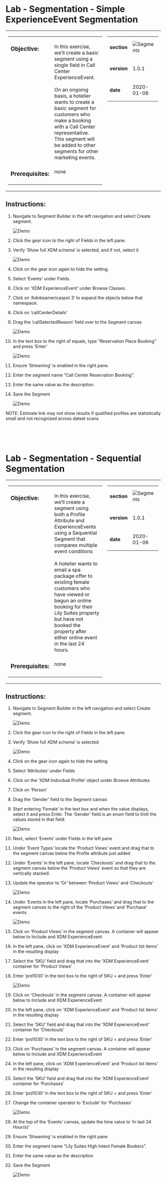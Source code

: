 # Lab - Segmentation - Simple ExperienceEvent Segmentation

<table style="border-collapse: collapse; border: none;" class="tab" cellspacing="0" cellpadding="0">

<tr style="border: none;">

<div align="left">
<td width="600" style="border: none;">
<table>
<tbody valign="top">
      <tr width="500">
            <td valign="top"><h3>Objective:</h3></td>
            <td valign="top"><br>In this exercise, we’ll create a basic segment using a single field in Call Center ExperienceEvent.</br>
      <br>On an ongoing basis, a hotelier wants to create a basic segment for customers who make a booking with a Call Center representative. This segment will be added to other segments for other marketing events.</br>
            </td>
     </tr>
     <tr width="500">
           <td valign="top"><h3>Prerequisites:</h3></td>
           <td valign="top"><br>none</td>
     </tr>
</tbody>
</table>
</td>
</div>

<div align="right">
<td style="border: none;" valign="top">

<table>
<tbody valign="top">
      <tr>
            <td valign="middle" height="70"><b>section</b></td>
            <td valign="middle" height="70"><img src="https://github.com/adobe/AEP-Hands-on-Labs/blob/master/assets/images/left_hand_nav_menu_segments.png?raw=true" alt="Segments"></td>
      </tr>
      <tr>
            <td valign="middle" height="70"><b>version</b></td>
            <td valign="middle" height="70">1.0.1</td>
      </tr>
      <tr>
            <td valign="middle" height="70"><b>date</b></td>
            <td valign="middle" height="70">2020-01-06</td>
      </tr>
</tbody>
</table>
</td>
</div>

</tr>
</table>

## Instructions:

1. Navigate to Segment Builder in the left navigation and select Create segment.

   ![Demo](./images/segment_create.png)

2. Click the gear icon to the right of Fields in the left pane.

3. Verify ‘Show full XDM schema’ is selected, and if not, select it

   ![Demo](./images/segment_gear.png)

4. Click on the gear icon again to hide the setting.

5. Select ‘Events’ under Fields.

6. Click on ‘XDM ExperienceEvent’ under Browse Classes.

7. Click on ‘Adobeamericaspot 3’ to expand the objects below that namespace.

8. Click on ‘callCenterDetails’

9. Drag the ‘callSelectedReason’ field over to the Segment canvas

   ![Demo](./images/segment_travel_callselectedreason.png)

10. In the text box to the right of equals, type “Reservation Place Booking” and press ‘Enter’

    ![Demo](./images/segment_travel_reservationbooking.png)

11. Ensure ‘Streaming’ is enabled in the right pane.

12. Enter the segment name “Call Center Reservation Booking”.

13. Enter the same value as the description.

14. Save the Segment

    ![Demo](./images/segment_travel_reservationbookingsave.png)

NOTE: Estimate link may not show results if qualified profiles are statistically small and not recognized across datset scans

<br>
<br>
<br>

# Lab - Segmentation - Sequential Segmentation

<table style="border-collapse: collapse; border: none;" class="tab" cellspacing="0" cellpadding="0">

<tr style="border: none;">

<div align="left">
<td width="600" style="border: none;">
<table>
<tbody valign="top">
      <tr width="500">
            <td valign="top"><h3>Objective:</h3></td>
            <td valign="top"><br>In this exercise, we’ll create a segment using both a Profile Attribute and ExperienceEvents using a Sequential Segment that compares multiple event conditions</br>
      <br>A hotelier wants to email a spa package offer to existing female customers who have viewed or begun an online booking for their Lily Suites property but have not booked the property after either online event in the last 24 hours.</br></td>
     </tr>
     <tr width="500">
           <td valign="top"><h3>Prerequisites:</h3></td>
           <td valign="top"><br>none</td>
     </tr>
</tbody>
</table>
</td>
</div>

<div align="right">
<td style="border: none;" valign="top">

<table>
<tbody valign="top">
      <tr>
            <td valign="middle" height="70"><b>section</b></td>
            <td valign="middle" height="70"><img src="https://github.com/adobe/AEP-Hands-on-Labs/blob/master/assets/images/left_hand_nav_menu_segments.png?raw=true" alt="Segments"></td>
      </tr>
      <tr>
            <td valign="middle" height="70"><b>version</b></td>
            <td valign="middle" height="70">1.0.1</td>
      </tr>
      <tr>
            <td valign="middle" height="70"><b>date</b></td>
            <td valign="middle" height="70">2020-01-06</td>
      </tr>
</tbody>
</table>
</td>
</div>

</tr>
</table>

## Instructions:

1. Navigate to Segment Builder in the left navigation and select Create segment.

   ![Demo](./images/segment_create.png)

2. Click the gear icon to the right of Fields in the left pane

3. Verify ‘Show full XDM schema’ is selected

   ![Demo](./images/segment_gear.png)

4. Click on the gear icon again to hide the setting

5. Select ‘Attributes’ under Fields

6. Click on the ‘XDM Individual Profile’ object under Browse Attributes

7. Click on ‘Person’

8. Drag the ‘Gender’ field to the Segment canvas

9. Start entering ‘Female’ in the text box and when the value displays, select it and press Enter. The ‘Gender’ field is an enum field to limit the values stored in that field.

   ![Demo](./images/segment_travel_me_gender.png)

10. Next, select ‘Events’ under Fields in the left pane

11. Under ‘Event Types’ locate the ‘Product Views’ event and drag that to the segment canvas below the Profile attribute just added

12. Under ‘Events’ in the left pane, locate ‘Checkouts’ and drag that to the segment canvas below the ‘Product Views’ event so that they are vertically stacked.

13. Update the operator to ‘Or’ between ‘Product Views’ and ‘Checkouts’

    ![Demo](./images/segment_travel_me_prodviewcheckout.png)

14. Under ‘Events in the left pane, locate ‘Purchases’ and drag that to the segment canvas to the right of the ‘Product Views’ and ‘Purchase’ events

    ![Demo](./images/segment_travel_me_purchase.png)

15. Click on ‘Product Views’ in the segment canvas. A container will appear below to Include and XDM ExperienceEvent

16. In the left pane, click on ‘XDM ExperienceEvent’ and ‘Product list items’ in the resulting display

17. Select the ‘SKU’ field and drag that into the ‘XDM ExperienceEvent’ container for ‘Product Views’

18. Enter ‘prd1030’ in the text box to the right of SKU = and press ‘Enter’

    ![Demo](./images/segment_travel_me_pvsku.png)

19. Click on ‘Checkouts’ in the segment canvas. A container will appear below to Include and XDM ExperienceEvent

20. In the left pane, click on ‘XDM ExperienceEvent’ and ‘Product list items’ in the resulting display

21. Select the ‘SKU’ field and drag that into the ‘XDM ExperienceEvent’ container for ‘Checkouts’

22. Enter ‘prd1030’ in the text box to the right of SKU = and press ‘Enter’

23. Click on ‘Purchases’ in the segment canvas. A container will appear below to Include and XDM ExperienceEvent

24. In the left pane, click on ‘XDM ExperienceEvent’ and ‘Product list items’ in the resulting display

25. Select the ‘SKU’ field and drag that into the ‘XDM ExperienceEvent’ container for ‘Purchases’

26. Enter ‘prd1030’ in the text box to the right of SKU = and press ‘Enter’

27. Change the container operator to ‘Exclude’ for ‘Purchases’

    ![Demo](./images/segment_travel_me_purchasesku.png)

28. At the top of the ‘Events’ canvas, update the time value to ‘In last 24 Hour(s)’

29. Ensure ‘Streaming’ is enabled in the right pane

30. Enter the segment name “Lily Suites High Intent Female Bookers”.

31. Enter the same value as the description

32. Save the Segment

    ![Demo](./images/segment_travel_me_save.png)

<br>
<br>
<br>

# Lab - Segmentation - Dynamic Segmentation

<table style="border-collapse: collapse; border: none;" class="tab" cellspacing="0" cellpadding="0">

<tr style="border: none;">

<div align="left">
<td width="600" style="border: none;">
<table>
<tbody valign="top">
      <tr width="500">
            <td valign="top"><h3>Objective:</h3></td>
            <td valign="top"><br>In this exercise, we’ll create a segment using Commerce ExperienceEvents and dynamic segmentation. Dynamic segmentation solves the scalability problems marketers traditionally face when building segments for marketing campaigns or other use cases where setting up multiple variations of the same segment was required.</br>
      <br>On an ongoing basis, a hotelier wants to remarket to customers who have clicked through an email offer to any property, started the booking online within 3 days, but have not booked the hotel room within 1 day.</br></td>
     </tr>
     <tr width="500">
           <td valign="top"><h3>Prerequisites:</h3></td>
           <td valign="top"><br>none</td>
     </tr>
</tbody>
</table>
</td>
</div>

<div align="right">
<td style="border: none;" valign="top">

<table>
<tbody valign="top">
      <tr>
            <td valign="middle" height="70"><b>section</b></td>
            <td valign="middle" height="70"><img src="https://github.com/adobe/AEP-Hands-on-Labs/blob/master/assets/images/left_hand_nav_menu_segments.png?raw=true" alt="Segments"></td>
      </tr>
      <tr>
            <td valign="middle" height="70"><b>version</b></td>
            <td valign="middle" height="70">1.0.1</td>
      </tr>
      <tr>
            <td valign="middle" height="70"><b>date</b></td>
            <td valign="middle" height="70">2020-01-06</td>
      </tr>
</tbody>
</table>
</td>
</div>

</tr>
</table>

## Instructions:

1. Navigate to Segment Builder in the left navigation and select Create segment.

   ![Demo](./images/segment_create.png)

2. Click the gear icon to the right of Fields in the left pane

3. Verify ‘Show full XDM schema’ is selected

   ![Demo](./images/segment_gear.png)

4. Click on the gear icon again to hide the setting

5. In the left pane, select ‘Events’ under Fields

6. In the search box, enter ‘eVar1’

   ![Demo](./images/segments_travel_dyn_mchannel.png)

7. Drag ‘eVar1’ to the segment canvas and Include eVar1 equlas 'Email'. Note: eVar1 in our implementation contains the Marketing Channel.

   ![Demo](./images/segments_travel_dyn_mchannel_any.png)

8. In the left pane, clear out the Search box

9. Under ‘Event Types’, locate ‘Checkouts’, and drag this to the segment canvas to the right of the ‘Any’ event

   ![Demo](./images/segments_travel_dyn_mchannel_email_checkout.png)

10. In the left pane, locate ‘Purchases’ and drag this to the segment canvas to the right of the ‘Checkouts’ event.

    ![Demo](./images/segments_travel_dyn_mchannel_email_purchase.png)

11. Click on ‘Any’ in the segment canvas

12. Type ‘Email’ in the text box to the right of ‘eVar1’ equals and press Enter

![Demo](./images/segments_travel_dyn_mchannel_email_any.png)

13. Click on ‘Checkouts' in the segment canvas

14. In the left pane, search for 'SKU'

15. Select the ‘SKU’ field and drag that into the ‘XDM ExperienceEvent’ container for ‘Checkouts’

    ![Demo](./images/segments_travel_dyn_checkout_sku.png)

16. Change the operator to “exists”

    ![Demo](./images/segments_travel_dyn_skuexists.png)

17. Clear the search box. And Select 'Puchases' event.

18. Search for ‘SKU’ and drag that into the ‘XDM ExperienceEvent’ container for ‘Purchases’

    ![Demo](./images/segments_travel_dyn_purchase_sku.png)

19. Clear the search box

    ![Demo](./images/segments_travel_dyn_browsevarmenu.png)

20. Now, we are going to make this a dynamic segment. We will be using the SKU from previous events to make sure that that same SKU is being checked for the subsequent events in the segment. To make is easy for the users segment builder visualizes these parameters wunder 'Browse Variables' in the left panel.

    ![Demo](./images/segments_travel_dyn_browsevarmenu_highlight.png)

21. Select the 'Checkout Product List Items Varaibles amd drag and drop the SKU to the condition section that says 'Add to compare operants.

    ![Demo](./images/segments_travel_dyn_compare_operands.png)

22. The dynamic condition should now look like this

    ![Demo](./images/segments_travel_dyn_condition.png)

23. Change the ‘XDM ExperienceEvent’ container for ‘Purchases1’ to ‘Exclude’

    ![Demo](./images/segments_travel_dyn_purchases_exclude.png)

24. At the top of the ‘Events’ canvas, update the time value to ‘In last 24 Hour(s)’

26. Ensure ‘Streaming’ is enabled in the right pane

27. Enter the segment name “Email Channel Online Reservation Abandoners”.

28. Enter the same value as the description

29. Save the Segment

    ![Demo](./images/segment_final.png)

Return to [Lab Agenda Directory](https://github.com/adobe/AEP-Hands-on-Labs/blob/master/labs/travel/README.md#lab-agenda)
